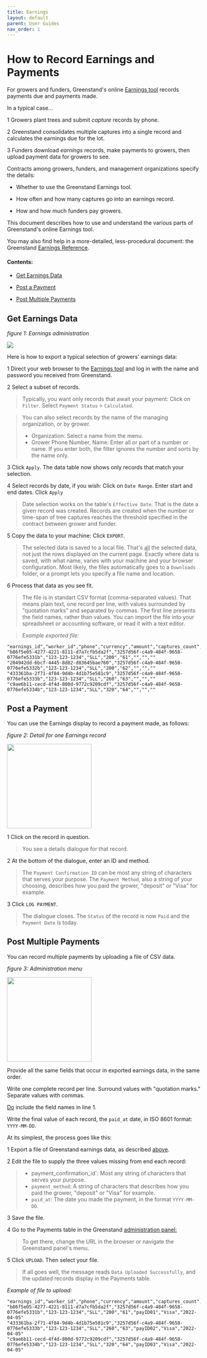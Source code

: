 ```yaml
---
title: Earnings
layout: default
parent: User Guides
nav_order: 1
---
```


How to Record Earnings and Payments
==============================

For growers and funders, Greenstand's online [Earnings tool](https://admin.treetracker.org/earnings) records payments due and payments made.

In a typical case...

1 Growers plant trees and submit *capture* records by phone.

2 Greenstand consolidates multiple captures into a single record and calculates the earnings due for the lot.

3 Funders download *earnings* records, make payments to growers, then upload payment data for growers to see.

Contracts among growers, funders, and management organizations specify the details:

- Whether to use the Greenstand Earnings tool.

- How often and how many captures go into an earnings record.

- How and how much funders pay growers.

This document describes how to use and understand the various parts of Greenstand's online Earnings tool.

You may also find help in a more-detailed, less-procedural document: the Greenstand [Earnings Reference](earningsref.md).

#### Contents:

- [Get Earnings Data](#get-earnings-data)

- [Post a Payment](#post-a-payment)

- [Post Multiple Payments](#post-multiple-payments)

## Get Earnings Data

*figure 1: Earnings administration*

<img src='../pix/admin-earns-760.png'/>

Here is how to export a typical selection of growers' earnings data:

1 Direct your web browser to the [Earnings tool](https://admin.treetracker.org/earnings) and log in with the name and password you received from Greenstand.

2 Select a subset of records.
> Typically, you want only records that await your payment: Click on `Filter`. Select `Payment Status` > `Calculated`. 

> You can also select records by the name of the managing organization, or by grower.
> - Organization: Select a name from the menu.
> - Grower Phone Number, Name: Enter all or part of a number or name. If you enter both, the filter ignores the number and sorts by the name only.

3 Click `Apply`. The data table now shows only records that match your selection.

4 Select records by date, if you wish: Click on `Date Range`. Enter start and end dates. Click `Apply`
> Date selection works on the table's `Effective Date`. That is the date a given record was created.
> Records are created when the number or time-span of tree captures reaches the threshold specified in the contract between grower and funder.

5 Copy the data to your machine: Click `EXPORT`.
> The selected data is saved to a local file. That's <u>all</u> the selected data, not just the rows displayed on the current page.
> Exactly where data is saved, with what name, varies with your machine and your browser configuration.
> Most likely, the files automatically goes to a `Downloads` folder, or a prompt lets you specify a file name and location.

6 Process that data as you see fit.
> The file is in standart CSV format (comma-separated values). 
> That means plain text, one record per line, with values surrounded by "quotation marks" and separated by commas.
> The first line presents the field names, rather than values.
> You can import the file into your spreadsheet or accounting software, or read it with a text editor.

> *Example exported file:*

```
"earnings_id","worker_id","phone","currency","amount","captures_count","payment_confirmation_id","payment_method","paid_at"
"b86f5e05-4277-4221-8111-d7a7cfb5da2f","3257d56f-c4a9-484f-9658-0776efe5331b","123-123-1234","SLL","200","61","","",""
"204942dd-6bcf-4445-8d82-d83645bae760","3257d56f-c4a9-484f-9658-0776efe5332b","123-123-1234","SLL","200","62","","",""
"433361ba-2f71-4f84-9d4b-4d1b75e581c9","3257d56f-c4a9-484f-9658-0776efe5333b","123-123-1234","SLL","260","63","","",""
"c9ae6b11-cecd-4f4d-800d-9772c9209cdf","3257d56f-c4a9-484f-9658-0776efe5334b","123-123-1234","SLL","320","64","","",""
```

## Post a Payment

You can use the Earnings display to record a payment made, as follows:

*figure 2: Detail for one Earnings record*

<img src='../pix/admin-earns-details.png' width='220px'/>

1 Click on the record in question.
> You see a details dialogue for that record.

2 At the bottom of the dialogue, enter an ID and method.
> The `Payment Confirmation ID` can be most any string of characters that serves your purpose.
> The `Payment Method`, also a string of your choosing, describes how you paid the grower, "deposit" or "Visa" for example.

3 Click `LOG PAYMENT`.
> The dialogue closes. The `Status` of the record is now `Paid` and the `Payment Date` is today.

## Post Multiple Payments

You can record multiple payments by uploading a file of CSV data.

*figure 3: Administration menu*

<img src='../pix/admin-menu.png' width='220px'/>

Provide all the same fields that occur in exported earnings data, in the same order.  

Write one complete record per line. Surround values with "quotation marks." Separate values with commas.

<ins>Do</ins> include the field names in line 1.

Write the final value of each record, the `paid_at` date, in ISO 8601 format: `YYYY-MM-DD`.

At its simplest, the process goes like this:

1 Export a file of Greenstand earnings data, as described [above](#get-earnings-data).

2 Edit the file to supply the three values missing from end each record: 
> - payment_confirmation_id`: Most any string of characters that serves your purpose.
> - `payment_method`: A string of characters that describes how you paid the grower, "deposit" or "Visa" for example.
> - `paid_at`: The date you made the payment, in the format `YYYY-MM-DD`.

3 Save the file.

4 Go to the Payments table in the Greenstand [administration panel:](https://admin.treetracker.org/payments)
> To get there, change the URL in the browser or navigate the Greenstand panel's menu.

5 Click `UPLOAD`. Then select your file.
> If all goes well, the message reads `Data Uploaded Successfully`, and the updated records display in the Payments table.

*Example of file to upload:*

```
"earnings_id","worker_id","phone","currency","amount","captures_count","payment_confirmation_id","payment_method","paid_at"
"b86f5e05-4277-4221-8111-d7a7cfb5da2f","3257d56f-c4a9-484f-9658-0776efe5331b","123-123-1234","SLL","200","61","payID01","Visa","2022-04-05"
"433361ba-2f71-4f84-9d4b-4d1b75e581c9","3257d56f-c4a9-484f-9658-0776efe5333b","123-123-1234","SLL","260","63","payID02","Visa","2022-04-05"
"c9ae6b11-cecd-4f4d-800d-9772c9209cdf","3257d56f-c4a9-484f-9658-0776efe5334b","123-123-1234","SLL","320","64","payID03","Visa","2022-04-05"
```
